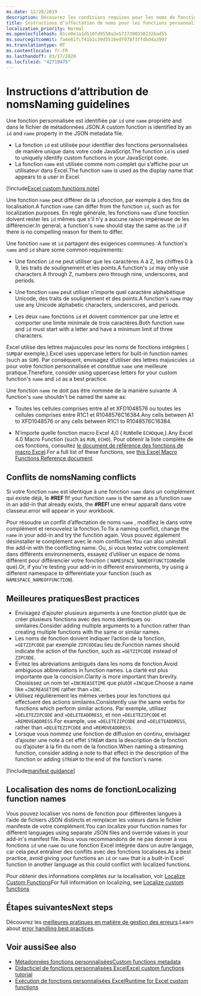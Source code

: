 ```yaml
---
ms.date: 12/28/2019
description: Découvrez les conditions requises pour les noms de fonctions personnalisées Excel et éviter les pièges de dénomination courants.
title: Instructions d’affectation de noms pour les fonctions personnalisées dans Excel
localization_priority: Normal
ms.openlocfilehash: 81ce0e1a1d510fd9558a3e57273903382326ad55
ms.sourcegitcommit: fa4e81fcf41b1c39d5516edf078f3ffdbd4a3997
ms.translationtype: MT
ms.contentlocale: fr-FR
ms.lasthandoff: 03/17/2020
ms.locfileid: "42719475"
---
```

# <a name="naming-guidelines"></a><span data-ttu-id="7b704-103">Instructions d’attribution de noms</span><span class="sxs-lookup"><span data-stu-id="7b704-103">Naming guidelines</span></span>

<span data-ttu-id="7b704-104">Une fonction personnalisée est identifiée par `id` une `name` propriété and dans le fichier de métadonnées JSON.</span><span class="sxs-lookup"><span data-stu-id="7b704-104">A custom function is identified by an `id` and `name` property in the JSON metadata file.</span></span>

- <span data-ttu-id="7b704-105">La fonction `id` est utilisée pour identifier des fonctions personnalisées de manière unique dans votre code JavaScript.</span><span class="sxs-lookup"><span data-stu-id="7b704-105">The function `id` is used to uniquely identify custom functions in your JavaScript code.</span></span>
- <span data-ttu-id="7b704-106">La fonction `name` est utilisée comme nom complet qui s’affiche pour un utilisateur dans Excel.</span><span class="sxs-lookup"><span data-stu-id="7b704-106">The function `name` is used as the display name that appears to a user in Excel.</span></span>

[!include[Excel custom functions note](../includes/excel-custom-functions-note.md)]

<span data-ttu-id="7b704-107">Une fonction `name` peut différer de la `id`fonction, par exemple à des fins de localisation.</span><span class="sxs-lookup"><span data-stu-id="7b704-107">A function `name` can differ from the function `id`, such as for localization purposes.</span></span> <span data-ttu-id="7b704-108">En règle générale, les fonctions `name` d’une fonction doivent rester les `id` mêmes que s’il n’y a aucune raison impérieuse de les différencier.</span><span class="sxs-lookup"><span data-stu-id="7b704-108">In general, a function's `name` should stay the same as the `id` if there is no compelling reason for them to differ.</span></span>

<span data-ttu-id="7b704-109">Une fonction `name` et `id` partagent des exigences communes :</span><span class="sxs-lookup"><span data-stu-id="7b704-109">A function's `name` and `id` share some common requirements:</span></span>

- <span data-ttu-id="7b704-110">Une fonction `id` ne peut utiliser que les caractères A à Z, les chiffres 0 à 9, les traits de soulignement et les points.</span><span class="sxs-lookup"><span data-stu-id="7b704-110">A function's `id` may only use characters A through Z, numbers zero through nine, underscores, and periods.</span></span>

- <span data-ttu-id="7b704-111">Une fonction `name` peut utiliser n’importe quel caractère alphabétique Unicode, des traits de soulignement et des points.</span><span class="sxs-lookup"><span data-stu-id="7b704-111">A function's `name` may use any Unicode alphabetic characters, underscores, and periods.</span></span>

- <span data-ttu-id="7b704-112">Les deux `name` fonctions `id` et doivent commencer par une lettre et comporter une limite minimale de trois caractères.</span><span class="sxs-lookup"><span data-stu-id="7b704-112">Both function `name` and `id` must start with a letter and have a minimum limit of three characters.</span></span>

<span data-ttu-id="7b704-113">Excel utilise des lettres majuscules pour les noms de fonctions intégrées ( `SUM`par exemple,).</span><span class="sxs-lookup"><span data-stu-id="7b704-113">Excel uses uppercase letters for built-in function names (such as `SUM`).</span></span> <span data-ttu-id="7b704-114">Par conséquent, envisagez d’utiliser des lettres majuscules `id` pour votre fonction personnalisée et constitue `name` une meilleure pratique.</span><span class="sxs-lookup"><span data-stu-id="7b704-114">Therefore, consider using uppercase letters for your custom function's `name` and `id` as a best practice.</span></span>

<span data-ttu-id="7b704-115">Une fonction `name` ne doit pas être nommée de la manière suivante :</span><span class="sxs-lookup"><span data-stu-id="7b704-115">A function's `name` shouldn't be named the same as:</span></span>

- <span data-ttu-id="7b704-116">Toutes les cellules comprises entre a1 et XFD1048576 ou toutes les cellules comprises entre R1C1 et R1048576C16384.</span><span class="sxs-lookup"><span data-stu-id="7b704-116">Any cells between A1 to XFD1048576 or any cells between R1C1 to R1048576C16384.</span></span>

- <span data-ttu-id="7b704-117">N’importe quelle fonction macro Excel 4,0 ( `RUN`telle `ECHO`que,).</span><span class="sxs-lookup"><span data-stu-id="7b704-117">Any Excel 4.0 Macro Function (such as `RUN`, `ECHO`).</span></span>  <span data-ttu-id="7b704-118">Pour obtenir la liste complète de ces fonctions, consultez [le document de référence des fonctions de macro Excel](https://d13ot9o61jdzpp.cloudfront.net/files/Excel%204.0%20Macro%20Functions%20Reference.pdf).</span><span class="sxs-lookup"><span data-stu-id="7b704-118">For a full list of these functions, see [this Excel Macro Functions Reference document](https://d13ot9o61jdzpp.cloudfront.net/files/Excel%204.0%20Macro%20Functions%20Reference.pdf).</span></span>

## <a name="naming-conflicts"></a><span data-ttu-id="7b704-119">Conflits de noms</span><span class="sxs-lookup"><span data-stu-id="7b704-119">Naming conflicts</span></span>

<span data-ttu-id="7b704-120">Si votre fonction `name` est identique à une fonction `name` dans un complément qui existe déjà, le **#REF !**</span><span class="sxs-lookup"><span data-stu-id="7b704-120">If your function `name` is the same as a function `name` in an add-in that already exists, the **#REF!**</span></span> <span data-ttu-id="7b704-121">une erreur apparaît dans votre classeur.</span><span class="sxs-lookup"><span data-stu-id="7b704-121">error will appear in your workbook.</span></span>

<span data-ttu-id="7b704-122">Pour résoudre un conflit d’affectation de noms `name` , modifiez le dans votre complément et renouvelez la fonction.</span><span class="sxs-lookup"><span data-stu-id="7b704-122">To fix a naming conflict, change the `name` in your add-in and try the function again.</span></span> <span data-ttu-id="7b704-123">Vous pouvez également désinstaller le complément avec le nom conflictuel.</span><span class="sxs-lookup"><span data-stu-id="7b704-123">You can also uninstall the add-in with the conflicting name.</span></span> <span data-ttu-id="7b704-124">Ou, si vous testez votre complément dans différents environnements, essayez d’utiliser un espace de noms différent pour différencier votre fonction ( `NAMESPACE_NAMEOFFUNCTION`telle que).</span><span class="sxs-lookup"><span data-stu-id="7b704-124">Or, if you're testing your add-in in different environments, try using a different namespace to differentiate your function (such as `NAMESPACE_NAMEOFFUNCTION`).</span></span>

## <a name="best-practices"></a><span data-ttu-id="7b704-125">Meilleures pratiques</span><span class="sxs-lookup"><span data-stu-id="7b704-125">Best practices</span></span>

- <span data-ttu-id="7b704-126">Envisagez d’ajouter plusieurs arguments à une fonction plutôt que de créer plusieurs fonctions avec des noms identiques ou similaires.</span><span class="sxs-lookup"><span data-stu-id="7b704-126">Consider adding multiple arguments to a function rather than creating multiple functions with the same or similar names.</span></span>
- <span data-ttu-id="7b704-127">Les noms de fonction doivent indiquer l’action de la fonction, `=GETZIPCODE` par exemple `ZIPCODE`au lieu de.</span><span class="sxs-lookup"><span data-stu-id="7b704-127">Function names should indicate the action of the function, such as `=GETZIPCODE` instead of `ZIPCODE`.</span></span>
- <span data-ttu-id="7b704-128">Évitez les abréviations ambiguës dans les noms de fonction.</span><span class="sxs-lookup"><span data-stu-id="7b704-128">Avoid ambiguous abbreviations in function names.</span></span> <span data-ttu-id="7b704-129">La clarté est plus importante que la concision.</span><span class="sxs-lookup"><span data-stu-id="7b704-129">Clarity is more important than brevity.</span></span> <span data-ttu-id="7b704-130">Choisissez un nom tel `=INCREASETIME` que plutôt `=INC`que.</span><span class="sxs-lookup"><span data-stu-id="7b704-130">Choose a name like `=INCREASETIME` rather than `=INC`.</span></span>
- <span data-ttu-id="7b704-131">Utilisez régulièrement les mêmes verbes pour les fonctions qui effectuent des actions similaires.</span><span class="sxs-lookup"><span data-stu-id="7b704-131">Consistently use the same verbs for functions which perform similar actions.</span></span> <span data-ttu-id="7b704-132">Par exemple, utilisez `=DELETEZIPCODE` and `=DELETEADDRESS`, et non `=DELETEZIPCODE` et `=REMOVEADDRESS`.</span><span class="sxs-lookup"><span data-stu-id="7b704-132">For example, use `=DELETEZIPCODE` and `=DELETEADDRESS`, rather than `=DELETEZIPCODE` and `=REMOVEADDRESS`.</span></span>
- <span data-ttu-id="7b704-133">Lorsque vous nommez une fonction de diffusion en continu, envisagez d’ajouter une note à cet effet `STREAM` dans la description de la fonction ou d’ajouter à la fin du nom de la fonction.</span><span class="sxs-lookup"><span data-stu-id="7b704-133">When naming a streaming function, consider adding a note to that effect in the description of the function or adding `STREAM` to the end of the function's name.</span></span>

[!include[manifest guidance](../includes/manifest-guidance.md)]

## <a name="localizing-function-names"></a><span data-ttu-id="7b704-134">Localisation des noms de fonction</span><span class="sxs-lookup"><span data-stu-id="7b704-134">Localizing function names</span></span>

<span data-ttu-id="7b704-135">Vous pouvez localiser vos noms de fonction pour différentes langues à l’aide de fichiers JSON distincts et remplacer les valeurs dans le fichier manifeste de votre complément.</span><span class="sxs-lookup"><span data-stu-id="7b704-135">You can localize your function names for different languages using separate JSON files and override values in your add-in's manifest file.</span></span> <span data-ttu-id="7b704-136">Nous vous recommandons de ne pas donner à vos fonctions `id` une `name` ou une fonction Excel intégrée dans un autre langage, car cela peut entraîner des conflits avec des fonctions localisées.</span><span class="sxs-lookup"><span data-stu-id="7b704-136">As a best practice, avoid giving your functions an `id` or `name` that is a built-in Excel function in another language as this could conflict with localized functions.</span></span>

<span data-ttu-id="7b704-137">Pour obtenir des informations complètes sur la localisation, voir [Localize Custom Functions](custom-functions-localize.md)</span><span class="sxs-lookup"><span data-stu-id="7b704-137">For full information on localizing, see [Localize custom functions](custom-functions-localize.md)</span></span>

## <a name="next-steps"></a><span data-ttu-id="7b704-138">Étapes suivantes</span><span class="sxs-lookup"><span data-stu-id="7b704-138">Next steps</span></span>
<span data-ttu-id="7b704-139">Découvrez les [meilleures pratiques en matière de gestion des erreurs](custom-functions-errors.md).</span><span class="sxs-lookup"><span data-stu-id="7b704-139">Learn about [error handling best practices](custom-functions-errors.md).</span></span>

## <a name="see-also"></a><span data-ttu-id="7b704-140">Voir aussi</span><span class="sxs-lookup"><span data-stu-id="7b704-140">See also</span></span>

* [<span data-ttu-id="7b704-141">Métadonnées fonctions personnalisées</span><span class="sxs-lookup"><span data-stu-id="7b704-141">Custom functions metadata</span></span>](custom-functions-json.md)
* [<span data-ttu-id="7b704-142">Didacticiel de fonctions personnalisées Excel</span><span class="sxs-lookup"><span data-stu-id="7b704-142">Excel custom functions tutorial</span></span>](../tutorials/excel-tutorial-create-custom-functions.md)
* [<span data-ttu-id="7b704-143">Exécution de fonctions personnalisées Excel</span><span class="sxs-lookup"><span data-stu-id="7b704-143">Runtime for Excel custom functions</span></span>](custom-functions-runtime.md)
